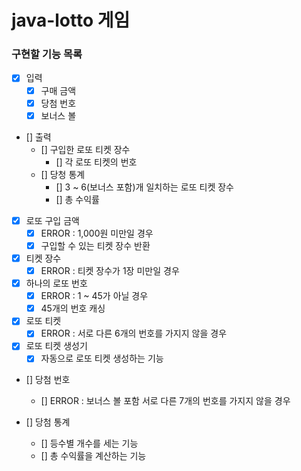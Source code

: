 # java-lotto 게임

### 구현할 기능 목록

- [x] 입력
    - [x] 구매 금액
    - [x] 당첨 번호 
    - [x] 보너스 볼
    
- [] 출력
    - [] 구입한 로또 티켓 장수
        - [] 각 로또 티켓의 번호
    - [] 당청 통계
        - [] 3 ~ 6(보너스 포함)개 일치하는 로또 티켓 장수 
        - [] 총 수익률
        
- [x] 로또 구입 금액
    - [x] ERROR : 1,000원 미만일 경우
    - [x] 구입할 수 있는 티켓 장수 반환
    
- [x] 티켓 장수
    - [x] ERROR : 티켓 장수가 1장 미만일 경우
    
- [x] 하나의 로또 번호
    - [x] ERROR : 1 ~ 45가 아닐 경우
    - [x] 45개의 번호 캐싱
    
- [x] 로또 티켓
    - [x] ERROR : 서로 다른 6개의 번호를 가지지 않을 경우
    
- [x] 로또 티켓 생성기
    - [x] 자동으로 로또 티켓 생성하는 기능 

- [] 당첨 번호
    - [] ERROR : 보너스 볼 포함 서로 다른 7개의 번호를 가지지 않을 경우

- [] 당첨 통계
    - [] 등수별 개수를 세는 기능
    - [] 총 수익률을 계산하는 기능 
